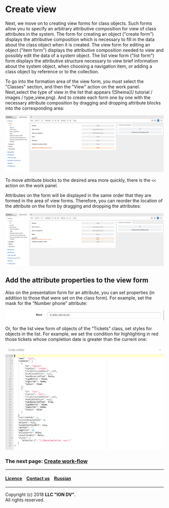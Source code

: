 # Create view

Next, we move on to creating view forms for class objects. Such forms allow you to specify an arbitrary attributive composition for view of class attributes in the system. The form for creating an object ("create form") displays the attributive composition which is necessary to fill in the data about the class object when it is created. The view form for editing an object ("item form") displays the attributive composition needed to view and possibly edit the data of a system object. The list view form ("list form") form displays the attributive structure necessary to view brief information about the system object, when choosing a navigation item, or adding a class object by reference or to the collection.

To go into the formation area of the view form, you must select the "Classes" section, and then the "View" action on the work panel. Next,select the type of view in the list that appears ![Shema](/ tutorial / images / type_view.png). And to create each form one by one with the necessary attribute composition by dragging and dropping attribute blocks into the corresponding area:

![shema](/tutorial/images/create_view.png)

To move attribute blocks to the desired area more quickly, there is the `<<` action on the work panel.

Attributes on the form will be displayed in the same order that they are formed in the area of view forms. Therefore, you can reorder the location of the attribute on the form by dragging and dropping the attributes:

![shema](/tutorial/images/order_namber_attr_view.png)

## Add the attribute properties to the view form

Also on the presentation form for an attribute, you can set properties (in addition to those that were set on the class form). For example, set the mask for the “Number phone” attribute:

![shema](/tutorial/images/mask_view.png)

Or, for the list view form of objects of the “Tickets” class, set styles for objects in the list. For example, we set the condition for highlighting in red those tickets whose completion date is greater than the current one:

![shema](/tutorial/images/style_view.png)

### The next page: [Create work-flow](/tutorial/en/5_create_workflow.md)  

--------------------------------------------------------------------------  

 #### [Licence](/LICENSE) &ensp;  [Contact us](https://iondv.ru/index.html) &ensp;  [Russian](/tutorial/ru/4_create_views.md)    &ensp;   <div><img src="https://mc.iondv.com/watch/local/docs/framework" style="position:absolute; left:-9999px;" height=1 width=1 alt="iondv metrics"></div>        
--------------------------------------------------------------------------  

Copyright (c) 2018 **LLC "ION DV"**.  
All rights reserved. 